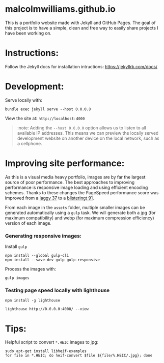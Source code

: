 # malcolmwilliams.github.io

This is a portfolio website made with Jekyll and GitHub Pages. The goal of this project is to have a simple, clean and free way to easily share projects I have been working on.

# Instructions:

Follow the Jekyll docs for installation intructions: https://jekyllrb.com/docs/

# Development:

Serve locally with:

```
bundle exec jekyll serve --host 0.0.0.0
```

View the site at: `http://localhost:4000`

> :note: Adding the `--host 0.0.0.0` option allows us to listen to all available IP addresses. This means we can preview the locally served development website on another device on the local network, such as a cellphone.

# Improving site performance:

As this is a visual media heavy portfolio, images are by far the largest source of poor performance. The best approaches to improving performance is responsive image loading and using efficient encoding schemes. Thanks to these changes the PageSpeed performance score was improved from a [laggy 37](https://pagespeed.web.dev/analysis/https-malcolmwilliams-ca-artwork-2023-06-10-artwork-html/pnrdknalok?form_factor=mobile) to a [blisteringt 91](https://pagespeed.web.dev/analysis/https-malcolmwilliams-ca-artwork-2023-06-10-artwork-html/6b10ldrb9c?form_factor=mobile).

From each image in the `assets` folder, multiple smaller images can be generated automatically using a `gulp` task. We will generate both a jpg (for maximum compatibility) and webp (for maximum compression efficiency) version of each image.

### Generating responsive images:

Install `gulp`

```
npm install --global gulp-cli
npm install --save-dev gulp gulp-responsive
```

Process the images with:

```
gulp images
```

### Testing page speed locally with lighthouse

```
npm install -g lighthouse
```

```
lighthouse http://0.0.0.0:4000/ --view
```

# Tips:

Helpful script to convert `*.HEIC` images to jpg:

```
sudo apt-get install libheif-examples
for file in *.HEIC; do heif-convert $file ${file/%.HEIC/.jpg}; done
```
